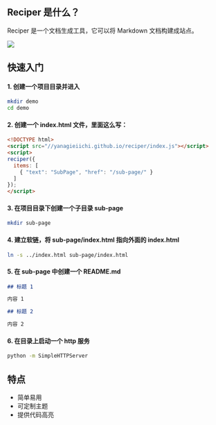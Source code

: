 ## Reciper 是什么？

Reciper 是一个文档生成工具，它可以将 Markdown 文档构建成站点。

<img src="http://localhost/Develop/reciper/book.png" srcset="http://localhost/Develop/reciper/book.png 2x" />

## 快速入门

#### 1. 创建一个项目目录并进入

```bash
mkdir demo
cd demo
```

#### 2. 创建一个 index.html 文件，里面这么写：

```html
<!DOCTYPE html>
<script src="//yanagieiichi.github.io/reciper/index.js"></script>
<script>
reciper({
  items: [
    { "text": "SubPage", "href": "/sub-page/" }
  ]
});
</script>
```

#### 3. 在项目目录下创建一个子目录 sub-page

```bash
mkdir sub-page
```

#### 4. 建立软链，将 sub-page/index.html 指向外面的 index.html

```bash
ln -s ../index.html sub-page/index.html
```

#### 5. 在 sub-page 中创建一个 README.md

```markdown
## 标题 1

内容 1

## 标题 2

内容 2
```

#### 6. 在目录上启动一个 http 服务

```bash
python -m SimpleHTTPServer
```

## 特点

* 简单易用
* 可定制主题
* 提供代码高亮


